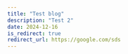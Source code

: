```yaml
---
title: "Test blog"
description: "Test 2"
date: 2024-12-16
is_redirect: true
redirect_url: https://google.com/sds
---
```

